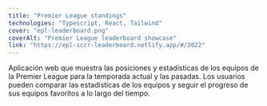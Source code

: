 ```yaml
---
title: "Premier League standings"
technologies: "Typescript, React, Tailwind"
cover: "epl-leaderboard.png"
coverAlt: "Premier League leaderboard showcase"
link: "https://epl-sccr-leaderboard.netlify.app/#/2022"
---
```

Aplicación web que muestra las posiciones y estadísticas de los equipos de la Premier League para la temporada actual y las pasadas. Los usuarios pueden comparar las estadísticas de los equipos y seguir el progreso de sus equipos favoritos a lo largo del tiempo.


